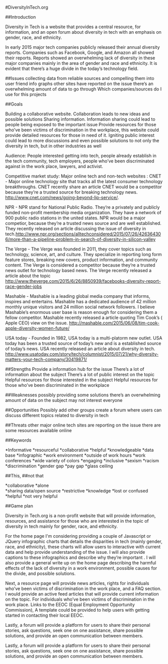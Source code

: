 
#DiversityInTech.org

##Introduction

Diversity in Tech is a website that provides a central resource, for information, and an open forum about diversity in tech with an emphasis on gender, race, and ethnicity.

In early 2015 major tech companies publicly released their annual diversity reports. Companies such as Facebook, Google, and Amazon all showed their reports. Reports showed an overwhelming lack of diversity in these major companies mainly in the area of gender and race and ethnicity. It is evident that there’s a huge divide in the today’s technology field.  

##Issues 
collecting data from reliable sources and compelling them into user friend info graphs
other sites have reported on the issue
there’s an overwhelming amount of data to go through 
Which companies/sources do I use for this projects

##Goals

Building a collaborative website. Collaboration leads to new ideas and possible solutions 
Sharing information. Information sharing could lead to people being exposed to the important issue
Provide resources for those who’ve been victims of discrimination in the workplace, this website could provide detailed resources for those in need of it.
Igniting public interest could lead to more discussions and even possible solutions to not only the diversity in tech, but in other industries as well

Audience: People interested getting into tech, people already establish in the tech community, tech employers, people who’ve been discriminated against in the work place, lawyers, and activist.

Competitive market study: Major online tech and non-tech websites :
CNET - Major online technology site that tracks all the latest consumer technology breakthroughs. CNET recently share an article CNET would be a competitor because they’re a trusted source for breaking technology news. http://www.cnet.com/news/going-beyond-lip-service/. 

NPR - NPR stand for National Public Radio. They’re a privately and publicly funded non-profit membership media organization. They have a network of 900 public radio stations in the united states. NPR would be a major competior, because they’re a trusted news source and are well established.  They recently released on article discussing the issue of diversity in tech.http://www.npr.org/sections/alltechconsidered/2015/07/26/426364306/more-than-a-pipeline-problem-in-search-of-diversity-in-silicon-valley

The Verge -  The Verge was founded in 2011, they cover topics such as technology, science, art, and culture. They specialize in reporting long form feature stores, breaking new covers, product information, and community content. The Verge is considered a competitor because they’re a trusted news outlet for technology based news. The Verge recently released a article about the topic  http://www.theverge.com/2015/6/26/8850939/facebooks-diversity-report-race-gender-jobs

Mashable -  Mashable is a leading global media company that informs, inspires and entertains. Mashable has a dedicated audience of 42 million monthly unique visitors and 24 million social network followers. I believe Mashable’s enormous user base is reason enough for considering them a fellow competitor. Mashable recently released a article quoting Tim Cook’s ( Apple CEO) view on the issue. http://mashable.com/2015/06/08/tim-cook-apple-diversity-women-future/

USA today - Founded in 1982, USA today is a multi-platorm new outlet. USA today has been a trusted source of today’s new and is a established source of today’s news.  USA recently released an article about diversity in tech. 
http://www.usatoday.com/story/tech/columnist/2015/07/21/why-diversity-matters-your-tech-company/30419871/
 



##Strengths
Provide a information hub for the issue
There’s a lot of information about the subject
There’s a lot of public interest on the topic
Helpful resources for those interested in the subject
Helpful resources for those who’ve been discriminated in the workplace

##Weaknesses
possibly providing some solutions 
there’s an overwhelming amount of data on the subject
may not interest everyone

##Opportunities 
Possibly add other groups 
create a forum where users can discuss different topics related to diversity in tech

##Threats 
other major online tech sites are reporting on the issue
there are some resources available online 

##Keywords

*Informative
*resourceful
*collaborative 
*helpful
*knowledgeable
*data base
*infographic
*work environment 
*outside of work hours
*work conferences
*wide variety of colors
*engaging 
*inclusive 
*sexism
*racism
*discrimination 
*gender gap
*pay gap
*glass ceiling 

##This, ##not that

*collaborative     *alone          
*sharing data/open source      *restrictive 
*knowledge      *lost or confused
*helpful        *not very helpful


##Game plan


Diversity in Tech.org is a non-profit website that will provide information, resources, and assistance for those who are interested in the topic of diversity in tech mainly for gender, race, and ethnicity. 


For the home page I'm considering providing a couple of Javascript or JQuery infographic charts that details the disparities in tech (mainly gender, race, and ethnicity), these charts will allow users to interactive with current data and help provide understanding of the issue. I will also provide captions to these infographics and describe why they’re important . I will also provide a general write up on the home page describing the harmful effects of the lack of diversity in a work environment, possible causes for the divide, and possible solutions.
 


Next, a resource page will provide news articles, rights for individuals who’ve been victims of discrimination in the work place, and a FAQ section.  I would provide an active feed articles that will provide current information on the topic. For individuals who’ve been victims of discrimination in the work place. Links to the EEOC (Equal Employment Opportunity Commission), A template could be provided to help users with getting started in contacting their local EEOC. 


Lastly, a forum will provide a platform for users to share their personal stories, ask questions, seek one on one assistance, share possible solutions, and provide an open communication between members. 









Lastly, a forum will provide a platform for users to share their personal stories, ask questions, seek one on one assistance, share possible solutions, and provide an open communication between members. 

